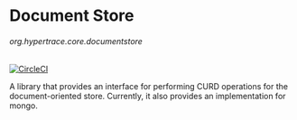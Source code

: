 # Document Store
###### org.hypertrace.core.documentstore

[![CircleCI](https://circleci.com/gh/hypertrace/document-store.svg?style=svg)](https://circleci.com/gh/hypertrace/document-store)

A library that provides an interface for performing CURD operations for the document-oriented store. Currently, it also provides an implementation for mongo.
